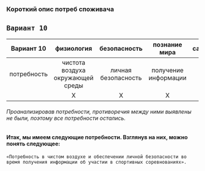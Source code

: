 ### Короткий опис потреб споживача
##    `Вариант 10`
| Вариант 10  |            физиология            |    безопасность     |    познание мира     |          самоактуализация          |
|:-----------:|:--------------------------------:|:-------------------:|:--------------------:|:----------------------------------:|
| потребность | чистота воздуха окружающей среды | личная безопасность | получение информации | участие в спортивных соревнованиях |
|             |                X                 |          X          |          X           |                 X                  |
###### Проанализировав потребности, противоречия между ними выявлены не были, поэтому все потребности остались.
#### Итак, мы имеем следующие потребности. Взглянув на них, можно понять следующее:
`«Потребность в чистом воздухе и обеспечении личной безопасности во время получения информации об участии в спортивных соревнованиях».`


